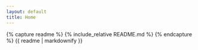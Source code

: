 ```yaml
---
layout: default
title: Home
---
```


{% capture readme %}
{% include_relative README.md %}
{% endcapture %}
{{ readme | markdownify }}
